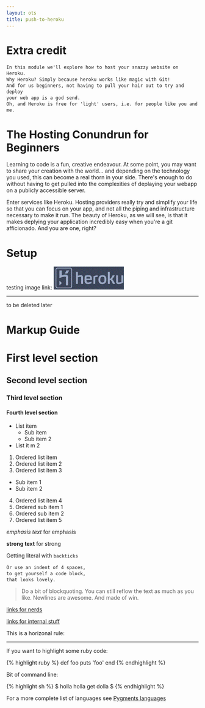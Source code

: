```yaml
---
layout: ots
title: push-to-heroku 
---
```

# Extra credit
    In this module we'll explore how to host your snazzy website on Heroku.
    Why Heroku? Simply because heroku works like magic with Git!
    And for us beginners, not having to pull your hair out to try and deploy
    your web app is a god send.
    Oh, and Heroku is free for 'light' users, i.e. for people like you and me.

# The Hosting Conundrun for Beginners

Learning to code is a fun, creative endeavour. At some point, you may want to share your creation with the world... and depending on the technology you used, this can become a real thorn in your side. There's enough to do without having to get pulled into the complexities of deplaying your webapp on a publicly accessible server.

Enter services like Heroku. Hosting providers really try and simplify your life so that you can focus on your app, and not all the piping and infrastructure necessary to make it run. The beauty of Heroku, as we will see, is that it makes deplying your application incredibly easy when you're a git afficionado. And you are one, right?

# Setup

testing image link:
![alt_text](images/heroku.GIF)




---
to be deleted later
# Markup Guide

# First level section
## Second level section
### Third level section
#### Fourth level section

* List item
  * Sub item
  * Sub item 2
* List it m 2

1. Ordered list item
2. Ordered list item 2
3. Ordered list item 3
  * Sub item 1
  * Sub item 2
4. Ordered list item 4
  1. Ordered sub item 1
  2. Ordered sub item 2
5. Ordered list item 5


*emphasis text* for emphasis

**strong text** for strong

Getting literal with `backticks`

    Or use an indent of 4 spaces,
    to get yourself a code block,
    that looks lovely.

> Do a bit of blockquoting. You can still reflow the text as much as you like.
Newlines are awesome.
And made of win.

[links for nerds](http://slashdot.org)

[links for internal stuff](section8.html)

This is a horizonal rule:

******

If you want to highlight some ruby code:

{% highlight ruby %}
def foo
  puts 'foo'
end
{% endhighlight %}

Bit of command line:

{% highlight sh %}
$ holla holla
get dolla
$ 
{% endhighlight %}

For a more complete list of languages see [Pygments languages](http://pygments.org/docs/lexers/)

